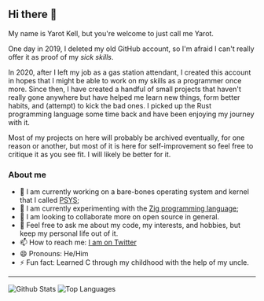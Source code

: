 ## Hi there 👋

My name is Yarot Kell, but you're welcome to just call me Yarot.

One day in 2019, I deleted my old GitHub account, so I'm afraid I can't really offer it as proof of my *sick skills*.

In 2020, after I left my job as a gas station attendant, I created this account in hopes that I might be able to work on my skills as a programmer
once more. Since then, I have created a handful of small projects that haven't really gone anywhere but have helped me learn new things, form better
habits, and (attempt) to kick the bad ones. I picked up the Rust programming language some time back and have been enjoying my journey with it.

Most of my projects on here will probably be archived eventually, for one reason or another, but most of it is here for self-improvement so feel free
to critique it as you see fit. I will likely be better for it.

### About me

- 🔭 I am currently working on a bare-bones operating system and kernel that I called [PSYS](https://github.com/mnimi/psys);
- 🌱 I am currently experimenting with the [Zig programming language](https://ziglang.org);
- 👯 I am looking to collaborate more on open source in general.
- 💬 Feel free to ask me about my code, my interests, and hobbies, but keep my personal life out of it.
- 📫 How to reach me: [I am on Twitter](https://twitter.com/yarotk)
- 😄 Pronouns: He/Him
- ⚡ Fun fact: Learned C through my childhood with the help of my uncle.

<hr/>

<!--
**mnimi/mnimi** is a ✨ _special_ ✨ repository because its `README.md` (this file) appears on your GitHub profile.

Here are some ideas to get you started:

- 🔭 I’m currently working on ...
- 🌱 I’m currently learning ...
- 👯 I’m looking to collaborate on ...
- 🤔 I’m looking for help with ...
- 💬 Ask me about ...
- 📫 How to reach me: ...
- 😄 Pronouns: ...
- ⚡ Fun fact: ...
-->

<!-- GitHub Stat Cards -->
<div white-space="nowrap">
    <img align="center" alt="Github Stats" src="https://github-readme-stats.vercel.app/api?username=mnimi&count_private=true&show_icons=true&hide_border=true&theme=dark&text_color=dfdfdf">
    <img align="center" alt="Top Languages" src="https://github-readme-stats.vercel.app/api/top-langs?username=mnimi&hide_border=true&theme=dark&text_color=fff">
</div>
